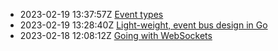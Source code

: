 * 2023-02-19 13:37:57Z [Event types](../4)
* 2023-02-19 13:28:40Z [Light-weight, event bus design in Go](../3)
* 2023-02-18 12:08:12Z [Going with WebSockets](../2)
